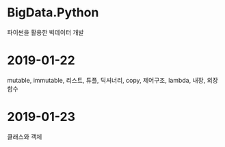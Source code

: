 # BigData.Python
파이썬을 활용한 빅데이터 개발

# 2019-01-22
mutable, immutable, 리스트, 튜플, 딕셔너리, copy, 제어구조, lambda, 내장, 외장함수

# 2019-01-23 
클래스와 객체
